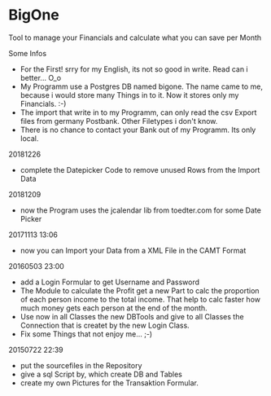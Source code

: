 # BigOne
Tool to manage your Financials and calculate what you can save per Month

Some Infos
- For the First! srry for my English, its not so good in write. Read can 
  i better... O_o
- My Programm use a Postgres DB named bigone. The name came to me, because
  i would store many Things in to it. Now it stores only my Financials. :-)
- The import that write in to my Programm, can only read the csv Export files
  from germany Postbank. Other Filetypes i don't know.
- There is no chance to contact your Bank out of my Programm. Its only local.

20181226
- complete the Datepicker Code to remove unused Rows from the Import Data

20181209
- now the Program uses the jcalendar lib from toedter.com for some
  Date Picker

20171113 13:06
- now you can Import your Data from a XML File in the CAMT Format

20160503 23:00
- add a Login Formular to get Username and Password
- The Module to calculate the Profit get a new Part to calc the
  proportion of each person income to the total income. That help to calc
  faster how much money gets each person at the end of the month.
- Use now in all Classes the new DBTools and give to all Classes the
  Connection that is createt by the new Login Class.
- Fix some Things that not enjoy me... ;-)

20150722 22:39
- put the sourcefiles in the Repository
- give a sql Script by, which create DB and Tables
- create my own Pictures for the Transaktion Formular.


